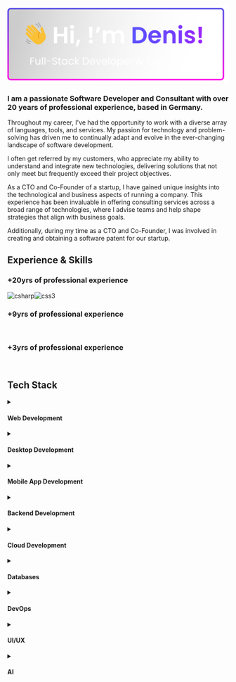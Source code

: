 <p align="center">
<a href=""><img src="https://github.com/Knaackee/knaackee/blob/master/header.png"/></a>
</p>

### I am a passionate Software Developer and Consultant with over 20 years of professional experience, based in Germany. 

Throughout my career, I've had the opportunity to work with a diverse array of languages, tools, and services. My passion for technology and problem-solving has driven me to continually adapt and evolve in the ever-changing landscape of software development.

I often get referred by my customers, who appreciate my ability to understand and integrate new technologies, delivering solutions that not only meet but frequently exceed their project objectives.

As a CTO and Co-Founder of a startup, I have gained unique insights into the technological and business aspects of running a company. This experience has been invaluable in offering consulting services across a broad range of technologies, where I advise teams and help shape strategies that align with business goals.

Additionally, during my time as a CTO and Co-Founder, I was involved in creating and obtaining a software patent for our startup. 

## Experience & Skills

### +20yrs of professional experience
<div style="display: flex; flex-wrap: wrap">
    <a rel="noreferrer">
      <img
        src="https://img.shields.io/badge/C%23-239120?style=for-the-badge&logo=csharp&logoColor=white"
        alt="csharp"
      />
    </a>
    <a rel="noreferrer">
      <img
        src="https://img.shields.io/badge/JavaScript-323330?style=for-the-badge&logo=javascript&logoColor=F7DF1E"
        alt=""
      />
    </a>
      <a rel="noreferrer">
      <img
        src="https://img.shields.io/badge/SQL-e6e6e6?style=for-the-badge&logo=sql&logoColor=black"
        alt=""
      />
    </a>
    <a rel="noreferrer">
      <img
        src="https://img.shields.io/badge/HTML5-E34F26?style=for-the-badge&logo=html5&logoColor=white"
        alt=""
      />
    </a>
    <a rel="noreferrer">
      <img
        src="https://img.shields.io/badge/CSS3-1572B6?style=for-the-badge&logo=css3&logoColor=white"
        alt="css3"
      />
    </a>
      </a>
      <a rel="noreferrer">
      <img
        src="https://img.shields.io/badge/Rest-39B7E6?style=for-the-badge&&logoColor=white"
        alt=""
      />
    </a>
  </div>

### +9yrs of professional experience
<div style="display: flex; flex-wrap: wrap">    
  <a rel="noreferrer">
      <img
        src="https://img.shields.io/badge/Node%20js-339933?style=for-the-badge&logo=nodedotjs&logoColor=white"
        alt=""
      />
    </a>
      <a rel="noreferrer">
      <img
        src="https://img.shields.io/badge/TypeScript-007ACC?style=for-the-badge&logo=typescript&logoColor=white"
        alt=""
      />
    <a rel="noreferrer">
      <img
        src="https://img.shields.io/badge/GraphQl-E10098?style=for-the-badge&logo=graphql&logoColor=white"
        alt=""
      />
    </a>
</div>

### +3yrs of professional experience
<div style="display: flex; flex-wrap: wrap">    
  <a rel="noreferrer">
      <img
        src="https://img.shields.io/badge/Dart-2BB6F6?style=for-the-badge&logo=dart&logoColor=white"
        alt=""
      />
    </a>
</div>


## Tech Stack

<details>
    <summary><h4>Web Development</h4></summary>
    <div style="display: flex; flex-wrap: wrap">
        <a rel="noreferrer">
          <img
            src="https://img.shields.io/badge/React-20232A?style=for-the-badge&logo=react&logoColor=61DAF"
            alt=""
          />
        </a>
        <a rel="noreferrer">
          <img
            src="https://img.shields.io/badge/Vue%20js-35495E?style=for-the-badge&logo=vuedotjs&logoColor=4FC08D"
            alt=""
          />
        </a>
        <a rel="noreferrer">
          <img
            src="https://img.shields.io/badge/Solid%20JS-2C4F7C?style=for-the-badge&logo=solid&logoColor=white"
            alt=""
          />
        </a>
        <a rel="noreferrer">
          <img
            src="https://img.shields.io/badge/Svelte-4A4A55?style=for-the-badge&logo=svelte&logoColor=FF3E00"
            alt=""
          />
        </a>
        <a rel="noreferrer"
          ><img
            src="https://img.shields.io/badge/Angular-DD0031?style=for-the-badge&logo=angular&logoColor=white"
            alt="angular"
          />
        </a>
        <a rel="noreferrer">
          <img
            src="https://img.shields.io/badge/Gatsby-663399?style=for-the-badge&logo=gatsby&logoColor=white"
            alt="gatsby"
          />
        </a>
        <a rel="noreferrer">
          <img
            src="https://img.shields.io/badge/Express%20js-000000?style=for-the-badge&logo=express&logoColor=white"
            alt="express"
          />
        </a>
        <a rel="noreferrer">
          <img
            src="https://img.shields.io/badge/Tailwind_CSS-38B2AC?style=for-the-badge&logo=tailwind-css&logoColor=white"
            alt=""
          />
        </a>
        <a rel="noreferrer">
          <img
            src="https://img.shields.io/badge/Bootstrap-563D7C?style=for-the-badge&logo=bootstrap&logoColor=white"
            alt="bootstrap"
          />
        </a>
        <a rel="noreferrer">
          <img
            src="https://img.shields.io/badge/next%20js-000000?style=for-the-badge&logo=nextdotjs&logoColor=white"
            alt=""
          />
        </a>
        <a rel="noreferrer">
          <img
            src="https://img.shields.io/badge/remix-000000?style=for-the-badge&logo=remix&logoColor=white"
            alt=""
          />
        </a>
            <a rel="noreferrer">
          <img
            src="https://img.shields.io/badge/Google%20Analytics-E37400?style=for-the-badge&logo=google%20analytics&logoColor=white"
            alt=""
          />
        </a>
        <a rel="noreferrer">
          <img
            src="https://img.shields.io/badge/ThreeJs-black?style=for-the-badge&logo=three.js&logoColor=white"
            alt=""
          />
        </a>
        <a rel="noreferrer">
          <img
            src="https://img.shields.io/badge/Socket.io-010101?&style=for-the-badge&logo=Socket.io&logoColor=white"
            alt=""
          />
        </a>
    </div>
</details>

<details>
    <summary><h4>Desktop Development</h4></summary>
    <div style="display: flex; flex-wrap: wrap">
        <a rel="noreferrer">
          <img
            src="https://img.shields.io/badge/.NET-512BD4?style=for-the-badge&logo=dotnet&logoColor=white"
            alt="dotnet"
          />
        </a>
        <a rel="noreferrer">
          <img
            src="https://img.shields.io/badge/Electron-2B2E3A?style=for-the-badge&logo=electron&logoColor=9FEAF9"
            alt="electron"
          />
        </a>
    </div>
</details>

<details>
    <summary><h4>Mobile App Development</h4></summary>
    <div style="display: flex; flex-wrap: wrap">
        <a rel="noreferrer">
          <a rel="noreferrer">
            <img
              src="https://img.shields.io/badge/React_Native-20232A?style=for-the-badge&logo=react&logoColor=61DAFB"
              alt=""
            />
          </a>
          <img
            src="https://img.shields.io/badge/Flutter-02569B?style=for-the-badge&logo=flutter&logoColor=white"
            alt="flutter"
          />
        </a>
        <a rel="noreferrer">
          <img
            src="https://img.shields.io/badge/Xamarin-3498DB?style=for-the-badge&logo=xamarin&logoColor=white"
            alt=""
          />
        </a>
        <a rel="noreferrer">
          <img
            src="https://img.shields.io/badge/Ionic-3880FF?style=for-the-badge&logo=ionic&logoColor=white"
            alt="ionic"
          />
        </a>
        <a rel="noreferrer">
          <img
            src="https://img.shields.io/badge/Expo-1B1F23?style=for-the-badge&logo=expo&logoColor=white"
            alt=""
          />
        </a>
    </div>
</details>

<details>
    <summary><h4>Backend Development</h4></summary>
    <div style="display: flex; flex-wrap: wrap">
        <a rel="noreferrer">
          <img
            src="https://img.shields.io/badge/.NET-512BD4?style=for-the-badge&logo=dotnet&logoColor=white"
            alt="dotnet"
          />
        </a>
      <a rel="noreferrer">
          <img
            src="https://img.shields.io/badge/Node%20js-339933?style=for-the-badge&logo=nodedotjs&logoColor=white"
            alt=""
          />
        </a>
    </div>
</details>

<details>
    <summary><h4>Cloud Development</h4></summary>
      <div style="display: flex; flex-wrap: wrap">
        <a rel="noreferrer">
          <img
            src="https://img.shields.io/badge/Amazon_AWS-FF9900?style=for-the-badge&logo=amazonaws&logoColor=white"
            alt="aws"
          />
        </a>
        <a rel="noreferrer">
          <img
            src="https://img.shields.io/badge/microsoft%20azure-0089D6?style=for-the-badge&logo=microsoft-azure&logoColor=white"
            alt="azure"
          />
        </a>
        <a rel="noreferrer">
          <img
            src="https://img.shields.io/badge/Cloudflare-F38020?style=for-the-badge&logo=Cloudflare&logoColor=white"
            alt=""
          />
        </a>
        <a rel="noreferrer">
          <img
            src="https://img.shields.io/badge/Digital_Ocean-0080FF?style=for-the-badge&logo=DigitalOcean&logoColor=white"
            alt=""
          />
        </a>
        <a rel="noreferrer">
          <img
            src="https://img.shields.io/badge/Google_Cloud-4285F4?style=for-the-badge&logo=google-cloud&logoColor=white"
            alt=""
          />
        </a>
        <a rel="noreferrer">
          <img
            src="https://img.shields.io/badge/Netlify-00C7B7?style=for-the-badge&logo=netlify&logoColor=white"
            alt=""
          />
        </a>
        <a rel="noreferrer">
          <img
            src="https://img.shields.io/badge/Vercel-000000?style=for-the-badge&logo=vercel&logoColor=white"
            alt=""
          />
        </a>
      </div>
</details>

  <details>
    <summary><h4>Databases</h4></summary>
      <div style="display: flex; flex-wrap: wrap">
        <a rel="noreferrer">
          <img
            src="https://img.shields.io/badge/MariaDB-003545?style=for-the-badge&logo=mariadb&logoColor=white"
            alt=""
          />
        </a>
        <a rel="noreferrer">
          <img
            src="https://img.shields.io/badge/Microsoft%20SQL%20Server-CC2927?style=for-the-badge&logo=microsoft%20sql%20server&logoColor=white"
            alt=""
          />
        </a>
        <a rel="noreferrer">
          <img
            src="https://img.shields.io/badge/MongoDB-4EA94B?style=for-the-badge&logo=mongodb&logoColor=white"
            alt=""
          />
        </a>
        <a rel="noreferrer">
          <img
            src="https://img.shields.io/badge/MySQL-005C84?style=for-the-badge&logo=mysql&logoColor=white"
            alt=""
          />
        </a>
        <a rel="noreferrer">
          <img
            src="https://img.shields.io/badge/Sqlite-003B57?style=for-the-badge&logo=sqlite&logoColor=white"
            alt=""
          />
        </a>
        <a rel="noreferrer">
          <img
            src="https://img.shields.io/badge/PostgreSQL-316192?style=for-the-badge&logo=postgresql&logoColor=white"
            alt=""
          />
        </a>
        <a rel="noreferrer">
          <img
            src="https://img.shields.io/badge/redis-%23DD0031.svg?&style=for-the-badge&logo=redis&logoColor=white"
            alt=""
          />
        </a>
      </div>
  </details>
  <details>
    <summary><h4>DevOps</h4></summary>
      <div style="display: flex; flex-wrap: wrap">
        <a rel="noreferrer">
          <img
            src="https://img.shields.io/badge/Docker-2CA5E0?style=for-the-badge&logo=docker&logoColor=white"
            alt="docker"
          />
        </a>
        <a rel="noreferrer">
          <img
            src="https://img.shields.io/badge/GitHub-100000?style=for-the-badge&logo=github&logoColor=white"
            alt=""
          />
        </a>
        <a rel="noreferrer">
          <img
            src="https://img.shields.io/badge/GitLab-330F63?style=for-the-badge&logo=gitlab&logoColor=white"
            alt=""
          />
        </a>
        <a rel="noreferrer">
          <img
            src="https://img.shields.io/badge/kubernetes-326ce5.svg?&style=for-the-badge&logo=kubernetes&logoColor=white"
            alt=""
          />
        </a>
      </div>
  </details>
  
<details>
  <summary><h4>UI/UX</h4></summary>
  <div style="display: flex; flex-wrap: wrap">
    <a rel="noreferrer">
      <img
        src="https://img.shields.io/badge/Figma-F24E1E?style=for-the-badge&logo=figma&logoColor=white"
        alt="figma"
      />
    </a>
  </div>
</details>

<details>
  <summary><h4>AI</h4></summary>
  <div style="display: flex; flex-wrap: wrap">
    <a rel="noreferrer">
      <img
        src="https://img.shields.io/badge/ChatGPT-74aa9c?style=for-the-badge&logo=openai&logoColor=white"
        alt=""
      />
    </a>
  </div>
</details>

